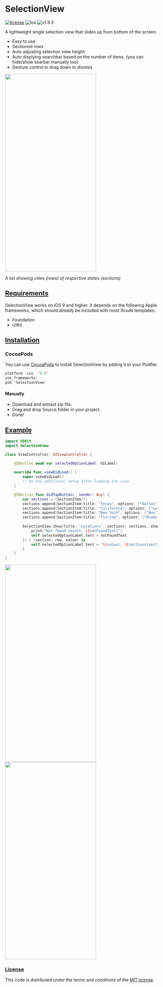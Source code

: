 # SelectionView

[![license](https://img.shields.io/github/license/DAVFoundation/captain-n3m0.svg?style=flat-square)](https://github.com/DAVFoundation/captain-n3m0/blob/master/LICENSE)
![ios](https://camo.githubusercontent.com/8bf40d4e956c67581e5d6d68ea19480e1baf9763/68747470733a2f2f636f636f61706f642d6261646765732e6865726f6b756170702e636f6d2f702f53656c656374696f6e56696577436f6e74726f6c6c65722f62616467652e706e67) ![v1.9.3](https://camo.githubusercontent.com/5174a2a03f8ef273795d61da8cc0c9910b7cf754/68747470733a2f2f636f636f61706f642d6261646765732e6865726f6b756170702e636f6d2f762f53656c656374696f6e56696577436f6e74726f6c6c65722f62616467652e706e67)


A lightweight single selection view that slides up from bottom of the screen. 
* Easy to use
* Sectioned rows
* Auto adjusting selection view height
* Auto displying searchbar based on the number of items. (you can hide/show searbar manually too)
* Gesture control to drag down to dismiss

<img src="https://github.com/srujanadicharla/SelectionView/blob/master/Images/selection_view.gif" width="300" height="649">

*A list showing cities (rows) of respective states (sections)*

## [Requirements](https://github.com/srujanadicharla/SelectionView#requirements)

SelectionView works on iOS 9 and higher. It depends on the following Apple frameworks, which should already be included with most Xcode templates:

* Foundation
* UIKit

## [Installation](https://github.com/srujanadicharla/SelectionView#installation)

### CocoaPods 
You can use [CocoaPods](https://guides.cocoapods.org/using/getting-started.html) to install SelectionView by adding it to your Podfile:

```swift
platform :ios, '9.0'
use_frameworks!
pod 'SelectionView'
```

#### Manually
* Download and extraxt zip file.
* Drag and drop Source folder in your project.
* Done!

## [Example](https://github.com/srujanadicharla/SelectionView#example)
```swift
import UIKit
import SelectionView

class ViewController: UIViewController {

    @IBOutlet weak var selectedOptionLabel: UILabel!
    
    override func viewDidLoad() {
        super.viewDidLoad()
        // Do any additional setup after loading the view.
    }

    @IBAction func didTapButton(_ sender: Any) {
        var sections = [SectionItem]()
        sections.append(SectionItem(title: "Texas", options: ["Dallas", "Houston", "Austin", "San Antonio"]))
        sections.append(SectionItem(title: "California", options: ["Los Angeles", "San Francisco", "Sacramento", "San Diago"]))
        sections.append(SectionItem(title: "New York", options: ["New York City", "Albany", "Buffalo"]))
        sections.append(SectionItem(title: "Florida", options: ["Miami", "Orlando", "Jacksonville", "Key West"], disabledIndices: [3:[1,3]]))
        
        SelectionView.show(title: "Locations", sections: sections, showSearchBar: true, emptySearchRowTitle: "Item not found. Add this ...", emptyRowHandler: { (notFoundText) in
            print("Not found result: \(notFoundText)")
            self.selectedOptionLabel.text = notFoundText
        }) { (section, row, value) in
            self.selectedOptionLabel.text = "\(value), \(sections[section].title ?? "")"
        }
    }
}
```

<img src="https://github.com/srujanadicharla/SelectionView/blob/master/Images/screenshot1.png" width="300" height="649"><img src="https://github.com/srujanadicharla/SelectionView/blob/master/Images/screenshot2.png" width="300" height="649">

### [License](https://github.com/srujanadicharla/SelectionView#license)
This code is distributed under the terms and conditions of the [MIT license](https://github.com/srujanadicharla/SelectionView/blob/master/LICENSE).
